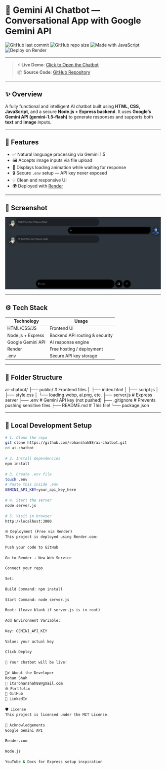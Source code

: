 # 🤖 Gemini AI Chatbot — Conversational App with Google Gemini API

![GitHub last commit](https://img.shields.io/github/last-commit/rohanshah88/ai-chatbot?style=for-the-badge)
![GitHub repo size](https://img.shields.io/github/repo-size/rohanshah88/ai-chatbot?style=for-the-badge)
![Made with JavaScript](https://img.shields.io/badge/Made%20with-JavaScript-yellow?style=for-the-badge)
![Deploy on Render](https://img.shields.io/badge/Deployed%20on-Render-blue?style=for-the-badge)

---

> ⚡ **Live Demo**: [Click to Open the Chatbot](https://ai-chatbot-tmzu.onrender.com)  
> 📦 **Source Code**: [GitHub Repository](https://github.com/rohanshah88/ai-chatbot)

---

## ✨ Overview

A fully functional and intelligent AI chatbot built using **HTML, CSS, JavaScript**, and a secure **Node.js + Express backend**. It uses **Google’s Gemini API (gemini-1.5-flash)** to generate responses and supports both **text** and **image** inputs.

---

## 🧠 Features

- ✅ Natural language processing via Gemini 1.5
- 🖼 Accepts image inputs via file upload
- 🧾 Displays loading animation while waiting for response
- 🔒 Secure `.env` setup — API key never exposed
- 💡 Clean and responsive UI
- 🌍 Deployed with [Render](https://render.com)

---

## 📸 Screenshot

![Gemini Chatbot Preview](chat.png) <!-- Optional - replace with your actual screenshot -->

---

## ⚙️ Tech Stack

| Technology      | Usage                          |
|----------------|---------------------------------|
| HTML/CSS/JS     | Frontend UI                     |
| Node.js + Express | Backend API routing & security |
| Google Gemini API | AI response engine             |
| Render          | Free hosting / deployment       |
| .env            | Secure API key storage          |

---

## 📁 Folder Structure

ai-chatbot/
├── public/ # Frontend files
│ ├── index.html
│ ├── script.js
│ ├── style.css
│ └── loading.webp, ai.png, etc.
├── server.js # Express server
├── .env # Gemini API key (not pushed)
├── .gitignore # Prevents pushing sensitive files
├── README.md # This file!
└── package.json


---

## 🔧 Local Development Setup

```bash
# 1. Clone the repo
git clone https://github.com/rohanshah88/ai-chatbot.git
cd ai-chatbot

# 2. Install dependencies
npm install

# 3. Create .env file
touch .env
# Paste this inside .env
GEMINI_API_KEY=your_api_key_here

# 4. Start the server
node server.js

# 5. Visit in browser
http://localhost:3000

🌐 Deployment (Free via Render)
This project is deployed using Render.com:

Push your code to GitHub

Go to Render → New Web Service

Connect your repo

Set:

Build Command: npm install

Start Command: node server.js

Root: (leave blank if server.js is in root)

Add Environment Variable:

Key: GEMINI_API_KEY

Value: your actual key

Click Deploy

🎉 Your chatbot will be live!

🙋‍♂️ About the Developer
Rohan Shah
📧 itsrohanshah88@gmail.com
🌐 Portfolio
🐙 GitHub
💼 LinkedIn

🛡 License
This project is licensed under the MIT License.

🙌 Acknowledgements
Google Gemini API

Render.com

Node.js

YouTube & Docs for Express setup inspiration